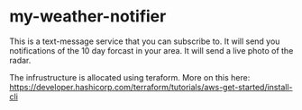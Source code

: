 # my-weather-notifier


This is a text-message service that you can subscribe to. It will send you notifications of the 10 day forcast in your area. It will send a live photo of the radar.


The infrustructure is allocated using teraform. More on this here:
<https://developer.hashicorp.com/terraform/tutorials/aws-get-started/install-cli>


